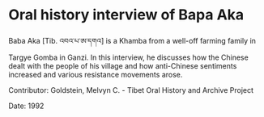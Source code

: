 # Oral history interview of Bapa Aka  
Baba Aka [Tib. འབའ་པ་ཨ་དགའ] is a Khamba from a well-off farming family in Targye Gomba in Ganzi. In this interview, he discusses how the Chinese dealt with the people of his village and how anti-Chinese sentiments increased and various resistance movements arose. 

Contributor: Goldstein, Melvyn C. - Tibet Oral History and Archive Project  

Date:
1992  

